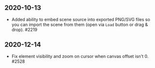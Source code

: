 ## 2020-10-13

- Added ability to embed scene source into exported PNG/SVG files so you can import the scene from them (open via `Load` button or drag & drop). #2219

## 2020-12-14

- Fix element visibility and zoom on cursor when canvas offset isn't 0. #2528
